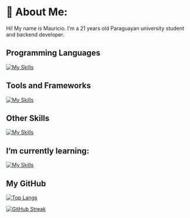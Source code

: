 # 💫 About Me:
Hi! My name is Mauricio. I’m a 21 years old Paraguayan university student and backend developer.

## Programming Languages
[![My Skills](https://skillicons.dev/icons?i=cs,js,python,cpp)](https://skillicons.dev)

## Tools and Frameworks
[![My Skills](https://skillicons.dev/icons?i=vscode,visualstudio,vim,dotnet,astro,tailwind)](https://skillicons.dev)

## Other Skills
[![My Skills](https://skillicons.dev/icons?i=arch,ps,git,github,docker)](https://skillicons.dev)

## I’m currently learning:

[![My Skills](https://skillicons.dev/icons?i=rust,react,next)](https://skillicons.dev)

## My GitHub

[![Top Langs](https://github-readme-stats.vercel.app/api/top-langs/?username=MauricioFRC&layout=compact&theme=nord&hide_border=true)](https://github.com/anuraghazra/github-readme-stats)

[![GitHub Streak](https://streak-stats.demolab.com?user=MauricioFRC&theme=onedark&hide_border=true)](https://git.io/streak-stats)
